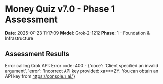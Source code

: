 # Money Quiz v7.0 - Phase 1 Assessment

**Date**: 2025-07-23 11:17:09
**Model**: Grok-2-1212
**Phase**: 1 - Foundation & Infrastructure

## Assessment Results

Error calling Grok API: Error code: 400 - {'code': 'Client specified an invalid argument', 'error': 'Incorrect API key provided: xa***ZY. You can obtain an API key from https://console.x.ai.'}